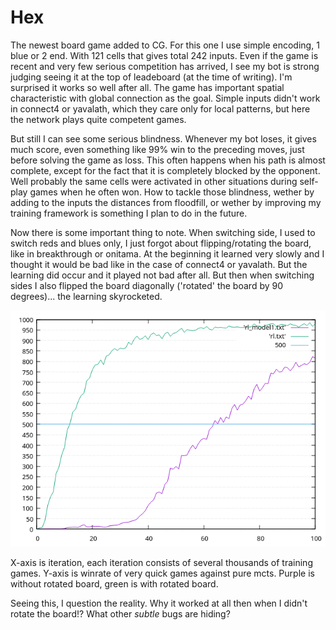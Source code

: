 # Hex

The newest board game added to CG. For this one I use simple encoding, 1 blue or 2 end. With 121 cells that gives total 242 inputs. Even if the game is recent and very few serious competition has arrived, I see my bot is strong judging seeing it at the top of leadeboard (at the time of writing). I'm surprised it works so well after all. The game has important spatial characteristic with global connection as the goal. Simple inputs didn't work in connect4 or yavalath, which they care only for local patterns, but here the network plays quite competent games.

But still I can see some serious blindness. Whenever my bot loses, it gives much score, even something like 99% win to the preceding moves, just before solving the game as loss. This often happens when his path is almost complete, except for the fact that it is completely blocked by the opponent. Well probably the same cells were activated in other situations during self-play games when he often won. How to tackle those blindness, wether by adding to the inputs the distances from floodfill, or wether by improving my training framework is something I plan to do in the future.

Now there is some important thing to note. When switching side, I used to switch reds and blues only, I just forgot about flipping/rotating the board, like in breakthrough or onitama. At the beginning it learned very slowly and I thought it would be bad like in the case of connect4 or yavalath. But the learning did occur and it played not bad after all. But then when switching sides I also flipped the board diagonally ('rotated' the board by 90 degrees)... the learning skyrocketed.

![hex](hex.png "Hex")

X-axis is iteration, each iteration consists of several thousands of training games. Y-axis is winrate of very quick games against pure mcts. Purple is without rotated board, green is with rotated board.

Seeing this, I question the reality. Why it worked at all then when I didn't rotate the board!? What other *subtle* bugs are hiding?
